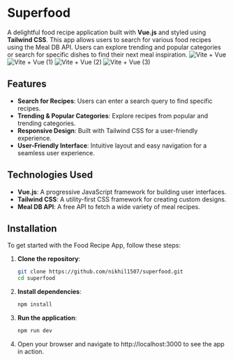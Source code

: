 # Superfood


A delightful food recipe application built with **Vue.js** and styled using **Tailwind CSS**. This app allows users to search for various food recipes using the Meal DB API. Users can explore trending and popular categories or search for specific dishes to find their next meal inspiration.
![Vite + Vue](https://github.com/user-attachments/assets/ba09d7a9-38c9-47aa-ac95-c5b130fdb67a)
![Vite + Vue (1)](https://github.com/user-attachments/assets/ad25c663-a417-4eb3-8ae2-57d1c8032942)
![Vite + Vue (2)](https://github.com/user-attachments/assets/5d1977af-3dab-44ac-a97d-fef4eb5ce055)
![Vite + Vue (3)](https://github.com/user-attachments/assets/35bcc458-2a92-4f4c-a1c0-c47cfed29644)

## Features

- **Search for Recipes**: Users can enter a search query to find specific recipes.
- **Trending & Popular Categories**: Explore recipes from popular and trending categories.
- **Responsive Design**: Built with Tailwind CSS for a user-friendly experience.
- **User-Friendly Interface**: Intuitive layout and easy navigation for a seamless user experience.

## Technologies Used

- **Vue.js**: A progressive JavaScript framework for building user interfaces.
- **Tailwind CSS**: A utility-first CSS framework for creating custom designs.
- **Meal DB API**: A free API to fetch a wide variety of meal recipes.

## Installation

To get started with the Food Recipe App, follow these steps:

1. **Clone the repository**:
   ```bash
   git clone https://github.com/nikhil1507/superfood.git
   cd superfood

2. **Install dependencies**:
   ```bash
   npm install

3. **Run the application**:
   ```bash
   npm run dev

4.  Open your browser and navigate to http://localhost:3000 to see the app in action.
